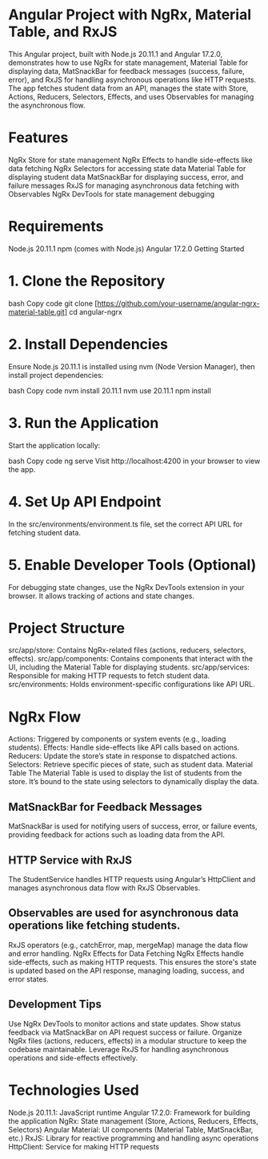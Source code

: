 # Angular Project with NgRx, Material Table, and RxJS
This Angular project, built with Node.js 20.11.1 and Angular 17.2.0, demonstrates how to use NgRx for state management, Material Table for displaying data, MatSnackBar for feedback messages (success, failure, error), and RxJS for handling asynchronous operations like HTTP requests. The app fetches student data from an API, manages the state with Store, Actions, Reducers, Selectors, Effects, and uses Observables for managing the asynchronous flow.

# Features
NgRx Store for state management
NgRx Effects to handle side-effects like data fetching
NgRx Selectors for accessing state data
Material Table for displaying student data
MatSnackBar for displaying success, error, and failure messages
RxJS for managing asynchronous data fetching with Observables
NgRx DevTools for state management debugging

# Requirements
Node.js 20.11.1
npm (comes with Node.js)
Angular 17.2.0
Getting Started

# 1. Clone the Repository
bash
Copy code
git clone [https://github.com/your-username/angular-ngrx-material-table.git]
cd angular-ngrx

# 2. Install Dependencies
Ensure Node.js 20.11.1 is installed using nvm (Node Version Manager), then install project dependencies:

bash
Copy code
nvm install 20.11.1
nvm use 20.11.1
npm install

# 3. Run the Application
Start the application locally:

bash
Copy code
ng serve
Visit http://localhost:4200 in your browser to view the app.

# 4. Set Up API Endpoint
In the src/environments/environment.ts file, set the correct API URL for fetching student data.

# 5. Enable Developer Tools (Optional)
For debugging state changes, use the NgRx DevTools extension in your browser. It allows tracking of actions and state changes.

# Project Structure
src/app/store: Contains NgRx-related files (actions, reducers, selectors, effects).
src/app/components: Contains components that interact with the UI, including the Material Table for displaying students.
src/app/services: Responsible for making HTTP requests to fetch student data.
src/environments: Holds environment-specific configurations like API URL.
# NgRx Flow
Actions: Triggered by components or system events (e.g., loading students).
Effects: Handle side-effects like API calls based on actions.
Reducers: Update the store’s state in response to dispatched actions.
Selectors: Retrieve specific pieces of state, such as student data.
Material Table
The Material Table is used to display the list of students from the store. It’s bound to the state using selectors to dynamically display the data.

## MatSnackBar for Feedback Messages
MatSnackBar is used for notifying users of success, error, or failure events, providing feedback for actions such as loading data from the API.

## HTTP Service with RxJS
The StudentService handles HTTP requests using Angular’s HttpClient and manages asynchronous data flow with RxJS Observables.

## Observables are used for asynchronous data operations like fetching students.
RxJS operators (e.g., catchError, map, mergeMap) manage the data flow and error handling.
NgRx Effects for Data Fetching
NgRx Effects handle side-effects, such as making HTTP requests. This ensures the store's state is updated based on the API response, managing loading, success, and error states.

## Development Tips
Use NgRx DevTools to monitor actions and state updates.
Show status feedback via MatSnackBar on API request success or failure.
Organize NgRx files (actions, reducers, effects) in a modular structure to keep the codebase maintainable.
Leverage RxJS for handling asynchronous operations and side-effects effectively.

# Technologies Used
Node.js 20.11.1: JavaScript runtime
Angular 17.2.0: Framework for building the application
NgRx: State management (Store, Actions, Reducers, Effects, Selectors)
Angular Material: UI components (Material Table, MatSnackBar, etc.)
RxJS: Library for reactive programming and handling async operations
HttpClient: Service for making HTTP requests
